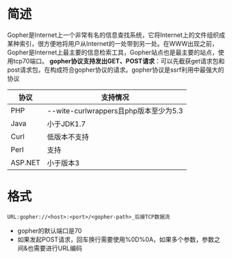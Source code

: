 # 简述
Gopher是Internet上一个非常有名的信息查找系统，它将Internet上的文件组织成某种索引，很方便地将用户从Internet的一处带到另一处。在WWW出现之前，Gopher是Internet上最主要的信息检索工具，Gopher站点也是最主要的站点，使用tcp70端口。
**gopher协议支持发出GET、POST请求**：可以先截获get请求包和post请求包，在构成符合gopher协议的请求。gopher协议是ssrf利用中最强大的协议

| 协议 | 支持情况                              |
| ---- | ------------------------------------- |
| PHP  | --wite-curlwrappers且php版本至少为5.3 |
| Java | 小于JDK1.7                            |
| Curl | 低版本不支持                          |
| Perl | 支持                                  |
|   ASP.NET   |                 小于版本3                      |
# 格式
`URL:gopher://<host>:<port>/<gopher-path>_后接TCP数据流`
- gopher的默认端口是70
- 如果发起POST请求，回车换行需要使用%0D%0A，如果多个参数，参数之间&也需要进行URL编码